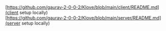 [https://github.com/gaurav-2-0-0-2/Klove/blob/main/client/README.md](client setup locally)<br>
[https://github.com/gaurav-2-0-0-2/Klove/blob/main/server/README.md](server setup locally)<br>
